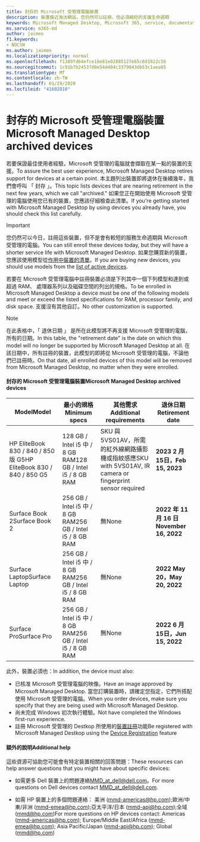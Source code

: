 ```yaml
---
title: 封存的 Microsoft 受管理電腦裝置
description: 裝置接近淘汰網站，您仍然可以註冊，但必須縮短的支援生命週期
keywords: Microsoft Managed Desktop, Microsoft 365, service, documentation, Microsoft 受管理的電腦, Microsoft 365, 服務, 文件
ms.service: m365-md
author: jaimeo
f1.keywords:
- NOCSH
ms.author: jaimeo
ms.localizationpriority: normal
ms.openlocfilehash: f1389fd64efce16e81e02885127e65c8d1922c5b
ms.sourcegitcommit: 1c91b7b24537d0e54d484c3379043db53c1aea65
ms.translationtype: MT
ms.contentlocale: zh-TW
ms.lasthandoff: 01/29/2020
ms.locfileid: "41602810"
---
```

# <a name="microsoft-managed-desktop-archived-devices"></a><span data-ttu-id="9009e-104">封存的 Microsoft 受管理電腦裝置</span><span class="sxs-lookup"><span data-stu-id="9009e-104">Microsoft Managed Desktop archived devices</span></span>

<span data-ttu-id="9009e-105">若要保證最佳使用者經驗，Microsoft 受管理的電腦就會擷取在某一點的裝置的支援。</span><span class="sxs-lookup"><span data-stu-id="9009e-105">To assure the best user experience, Microsoft Managed Desktop retires support for devices at a certain point.</span></span> <span data-ttu-id="9009e-106">本主題列出裝置即將退休在後續幾年，我們會呼叫 「 封存 」。</span><span class="sxs-lookup"><span data-stu-id="9009e-106">This topic lists devices that are nearing retirement in the next few years, which we call "archived."</span></span> <span data-ttu-id="9009e-107">如果您正在開始使用 Microsoft 受管理的電腦使用您已有的裝置，您應該仔細檢查此清單。</span><span class="sxs-lookup"><span data-stu-id="9009e-107">If you're getting started with Microsoft Managed Desktop by using devices you already have, you should check this list carefully.</span></span>

>[!IMPORTANT]
><span data-ttu-id="9009e-108">您仍然可以今日，註冊這些裝置，但不是會有較短的服務生命週期與 Microsoft 受管理的電腦。</span><span class="sxs-lookup"><span data-stu-id="9009e-108">You can still enroll these devices today, but they will have a shorter service life with Microsoft Managed Desktop.</span></span> <span data-ttu-id="9009e-109">如果您購買新的裝置，您應該使用模型從[作用中裝置的清單](./device-list.md)。</span><span class="sxs-lookup"><span data-stu-id="9009e-109">If you are buying new devices, you should use models from the [list of active devices](./device-list.md).</span></span>

<!-- Microsoft 365 E5; Device as a Service -->
<!-- Split from device & technologies topic. Destination topic for aka.ms/device-list  -->
<span data-ttu-id="9009e-110">若要在 Microsoft 受管理電腦中註冊裝置必須是下列其中一個下列模型和達到或超過 RAM、 處理器系列以及磁碟空間的列出的規格。</span><span class="sxs-lookup"><span data-stu-id="9009e-110">To be enrolled in Microsoft Managed Desktop a device must be one of the following models and meet or exceed the listed specifications for RAM, processor family, and disk space.</span></span> <span data-ttu-id="9009e-111">支援沒有其他自訂。</span><span class="sxs-lookup"><span data-stu-id="9009e-111">No other customization is supported.</span></span>



>[!NOTE]
><span data-ttu-id="9009e-112">在此表格中，「 退休日期 」 是所在此模型將不再支援 Microsoft 受管理的電腦，所有的日期。</span><span class="sxs-lookup"><span data-stu-id="9009e-112">In this table, the "retirement date" is the date on which this model will no longer be supported by Microsoft Managed Desktop at all.</span></span> <span data-ttu-id="9009e-113">在該日期中，所有註冊的裝置，此模型的即將從 Microsoft 受管理的電腦，不論他們已註冊時。</span><span class="sxs-lookup"><span data-stu-id="9009e-113">On that date, all enrolled devices of this model will be removed from Microsoft Managed Desktop, no matter when they were enrolled.</span></span>

#### <a name="microsoft-managed-desktop-archived-devices"></a><span data-ttu-id="9009e-114">封存的 Microsoft 受管理電腦裝置</span><span class="sxs-lookup"><span data-stu-id="9009e-114">Microsoft Managed Desktop archived devices</span></span>

| <span data-ttu-id="9009e-115">Model</span><span class="sxs-lookup"><span data-stu-id="9009e-115">Model</span></span>  | <span data-ttu-id="9009e-116">最小的規格</span><span class="sxs-lookup"><span data-stu-id="9009e-116">Minimum specs</span></span>  | <span data-ttu-id="9009e-117">其他需求 </span><span class="sxs-lookup"><span data-stu-id="9009e-117">Additional requirements</span></span>  | <span data-ttu-id="9009e-118">退休日期</span><span class="sxs-lookup"><span data-stu-id="9009e-118">Retirement date</span></span> |
|---------|---------|---------|---------|
| <span data-ttu-id="9009e-119">HP EliteBook 830 / 840 / 850 版 G5</span><span class="sxs-lookup"><span data-stu-id="9009e-119">HP EliteBook 830 / 840 / 850 G5</span></span>| <span data-ttu-id="9009e-120">128 GB / Intel i5 中 / 8 GB RAM</span><span class="sxs-lookup"><span data-stu-id="9009e-120">128 GB / Intel i5 / 8 GB RAM</span></span> | <span data-ttu-id="9009e-121">SKU 與 5VS01AV，所需的紅外線網路攝影機或指紋感應</span><span class="sxs-lookup"><span data-stu-id="9009e-121">SKU with 5VS01AV, IR camera or fingerprint sensor required</span></span>  | <span data-ttu-id="9009e-122">**2023 2 月 15日，**</span><span class="sxs-lookup"><span data-stu-id="9009e-122">**Feb 15, 2023**</span></span> |
|<span data-ttu-id="9009e-123">Surface Book 2</span><span class="sxs-lookup"><span data-stu-id="9009e-123">Surface Book 2</span></span>| <span data-ttu-id="9009e-124">256 GB / Intel i5 中 / 8 GB RAM</span><span class="sxs-lookup"><span data-stu-id="9009e-124">256 GB / Intel i5 / 8 GB RAM</span></span> | <span data-ttu-id="9009e-125">無</span><span class="sxs-lookup"><span data-stu-id="9009e-125">None</span></span> | <span data-ttu-id="9009e-126">**2022 年 11 月 16 日**</span><span class="sxs-lookup"><span data-stu-id="9009e-126">**November 16, 2022**</span></span> |
|<span data-ttu-id="9009e-127">Surface Laptop</span><span class="sxs-lookup"><span data-stu-id="9009e-127">Surface Laptop</span></span>| <span data-ttu-id="9009e-128">256 GB / Intel i5 中 / 8 GB RAM</span><span class="sxs-lookup"><span data-stu-id="9009e-128">256 GB / Intel i5 / 8 GB RAM</span></span> | <span data-ttu-id="9009e-129">無</span><span class="sxs-lookup"><span data-stu-id="9009e-129">None</span></span> | <span data-ttu-id="9009e-130">**2022 May 20，**</span><span class="sxs-lookup"><span data-stu-id="9009e-130">**May 20, 2022**</span></span> |
|<span data-ttu-id="9009e-131">Surface Pro</span><span class="sxs-lookup"><span data-stu-id="9009e-131">Surface Pro</span></span>| <span data-ttu-id="9009e-132">256 GB / Intel i5 中 / 8 GB RAM</span><span class="sxs-lookup"><span data-stu-id="9009e-132">256 GB / Intel i5 / 8 GB RAM</span></span> | <span data-ttu-id="9009e-133">無</span><span class="sxs-lookup"><span data-stu-id="9009e-133">None</span></span> | <span data-ttu-id="9009e-134">**2022 6 月 15日，**</span><span class="sxs-lookup"><span data-stu-id="9009e-134">**Jun 15, 2022**</span></span> |


<span data-ttu-id="9009e-135">此外，裝置必須也：</span><span class="sxs-lookup"><span data-stu-id="9009e-135">In addition, the device must also:</span></span>

- <span data-ttu-id="9009e-136">已核准 Microsoft 受管理電腦的映像。</span><span class="sxs-lookup"><span data-stu-id="9009e-136">Have an image approved by Microsoft Managed Desktop.</span></span> <span data-ttu-id="9009e-137">當您訂購裝置時，請確定您指定，它們所搭配使用 Microsoft 受管理的電腦。</span><span class="sxs-lookup"><span data-stu-id="9009e-137">When you order devices, make sure you specify that they are being used with Microsoft Managed Desktop.</span></span>
- <span data-ttu-id="9009e-138">尚未完成 Windows 初次執行體驗。</span><span class="sxs-lookup"><span data-stu-id="9009e-138">Not have completed the Windows first-run experience.</span></span>
- <span data-ttu-id="9009e-139">註冊 Microsoft 受管理的 Destkop 所使用的[裝置註冊](https://aka.ms/mmddrhelp)功能</span><span class="sxs-lookup"><span data-stu-id="9009e-139">Be registered with Microsoft Managed Destkop using the [Device Registration](https://aka.ms/mmddrhelp) feature</span></span>

#### <a name="additional-help"></a><span data-ttu-id="9009e-140">額外的說明</span><span class="sxs-lookup"><span data-stu-id="9009e-140">Additional help</span></span>

<span data-ttu-id="9009e-141">這些資源可協助您可能會有特定裝置相關的回答問題：</span><span class="sxs-lookup"><span data-stu-id="9009e-141">These resources can help answer questions that you might have about specific devices:</span></span>

- <span data-ttu-id="9009e-142">如需更多 Dell 裝置上的問題連絡[MMD_at_dell@dell.com](mailto:MMD_at_dell@dell.com)。</span><span class="sxs-lookup"><span data-stu-id="9009e-142">For more questions on Dell devices contact [MMD_at_dell@dell.com](mailto:MMD_at_dell@dell.com).</span></span>

- <span data-ttu-id="9009e-143">如需 HP 裝置上的多個問題連絡： 美洲 ([mmd-americas@hp.com](mailto:mmd-americas@hp.com));歐洲/中東/非洲 ([mmd-emea@hp.com](mailto:mmd-emea@hp.com));亞太平洋/日本 ([mmd-apj@hp.com](mailto:mmd-apj@hp.com));全域 ([mmd@hp.com](mailto:mmd@hp.com))</span><span class="sxs-lookup"><span data-stu-id="9009e-143">For more questions on HP devices contact: Americas ([mmd-americas@hp.com](mailto:mmd-americas@hp.com)); Europe/Middle East/Africa ([mmd-emea@hp.com](mailto:mmd-emea@hp.com)); Asia Pacific/Japan ([mmd-apj@hp.com](mailto:mmd-apj@hp.com)); Global ([mmd@hp.com](mailto:mmd@hp.com))</span></span>
